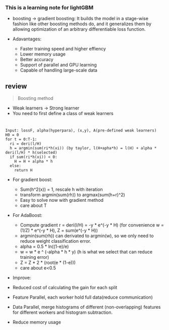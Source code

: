 ### This is a learning note for lightGBM

* boosting -> gradient boosting: It builds the model in a stage-wise fashion like other boosting methods do, and it generalizes them by allowing optimization of an arbitrary differentiable loss function.

* Adavantages:
  * Faster training speed and higher effiency
  * Lower memory usage
  * Better accuracy
  * Support of parallel and GPU learning
  * Capable of handling large-scale data
  


## review

> Boosting method

* Weak learners -> Strong learner
* You need to first define a class of weak learners

#
    Input: lossF, alpha(hyperpara), (x,y), A(pre-defined weak learners)
    H0 = 0
    for t = 0:T-1:
      ri = deri(l/H)
      h = argmin(sum(ri*h(xi)) (by taylor, l(H+apha*h) = l(H) + alpha * deri(l/H) * h(selected)
      if sum(ri*h(xi)) < 0:
        H = H + alpha * h
      else:
        return H

* For gradient boost:
  * Sum(h^2(x)) = 1, rescale h with iteration
  * transform argmin(sum(rh)) to argmax(sum(h+r)^2)
  * Easy to solve now with gradient method
  * care about T

* For AdaBoost:
  * Compute gradient r = deri(l/H) = -y * e^(-y * H) (for convenience w = (1/Z) * e^(-y * H), Z = sum(e^(-y * H))
  * argmin(sum(rh)) can derivated to argmin(w), so we only need to reduce weight classification error.
  * alpha = 0.5 * ln((1-e)/e)
  * w = w * e ^ (-alpha * h * y) (h is what we select that can reduce training error)
  * Z = Z * 2 * (root(e * (1-e)))
  * care about e<0.5


* Improve:
 * Reduced cost of calculating the gain for each split
 * Feature Parallel, each worker hold full data(reduce communication)
 * Data Parallel, merge histograms of different (non-overlapping) features for different workers and histogram subtraction.
 * Reduce memory usage
